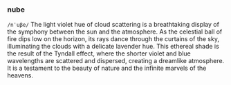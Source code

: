 ### nube
`/nˈuβe/` The light violet hue of cloud scattering is a breathtaking display of the symphony between the sun and the atmosphere. As the celestial ball of fire dips low on the horizon, its rays dance through the curtains of the sky, illuminating the clouds with a delicate lavender hue. This ethereal shade is the result of the Tyndall effect, where the shorter violet and blue wavelengths are scattered and dispersed, creating a dreamlike atmosphere. It is a testament to the beauty of nature and the infinite marvels of the heavens.

